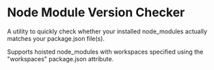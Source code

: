 # Node Module Version Checker

A utility to quickly check whether your installed node_modules actually matches your package.json file(s).

Supports hoisted node_modules with workspaces specified using the "workspaces" package.json attribute.
